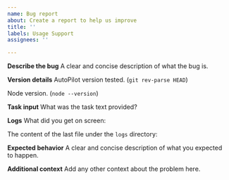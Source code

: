 ```yaml
---
name: Bug report
about: Create a report to help us improve
title: ''
labels: Usage Support
assignees: ''

---
```


**Describe the bug**
A clear and concise description of what the bug is.

**Version details**
AutoPilot version tested. (`git rev-parse HEAD`)

Node version. (`node --version`)

**Task input**
What was the task text provided?

**Logs**
What did you get on screen:

The content of the last file under the `logs` directory:

**Expected behavior**
A clear and concise description of what you expected to happen.

**Additional context**
Add any other context about the problem here.
